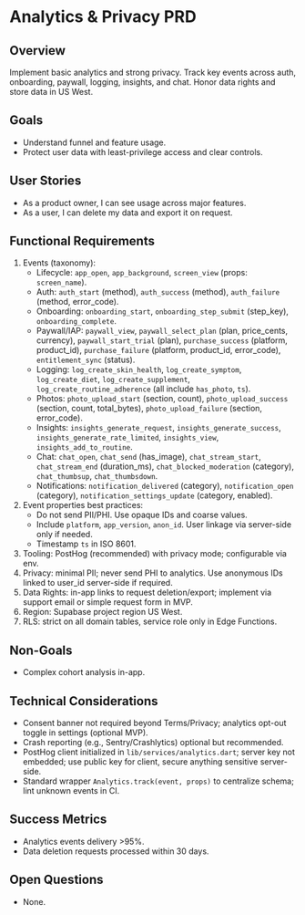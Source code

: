 # Analytics & Privacy PRD

## Overview
Implement basic analytics and strong privacy. Track key events across auth, onboarding, paywall, logging, insights, and chat. Honor data rights and store data in US West.

## Goals
- Understand funnel and feature usage.
- Protect user data with least-privilege access and clear controls.

## User Stories
- As a product owner, I can see usage across major features.
- As a user, I can delete my data and export it on request.

## Functional Requirements
1. Events (taxonomy):
   - Lifecycle: `app_open`, `app_background`, `screen_view` (props: `screen_name`).
   - Auth: `auth_start` (method), `auth_success` (method), `auth_failure` (method, error_code).
   - Onboarding: `onboarding_start`, `onboarding_step_submit` (step_key), `onboarding_complete`.
   - Paywall/IAP: `paywall_view`, `paywall_select_plan` (plan, price_cents, currency), `paywall_start_trial` (plan), `purchase_success` (platform, product_id), `purchase_failure` (platform, product_id, error_code), `entitlement_sync` (status).
   - Logging: `log_create_skin_health`, `log_create_symptom`, `log_create_diet`, `log_create_supplement`, `log_create_routine_adherence` (all include `has_photo`, `ts`).
   - Photos: `photo_upload_start` (section, count), `photo_upload_success` (section, count, total_bytes), `photo_upload_failure` (section, error_code).
   - Insights: `insights_generate_request`, `insights_generate_success`, `insights_generate_rate_limited`, `insights_view`, `insights_add_to_routine`.
   - Chat: `chat_open`, `chat_send` (has_image), `chat_stream_start`, `chat_stream_end` (duration_ms), `chat_blocked_moderation` (category), `chat_thumbsup`, `chat_thumbsdown`.
   - Notifications: `notification_delivered` (category), `notification_open` (category), `notification_settings_update` (category, enabled).
2. Event properties best practices:
   - Do not send PII/PHI. Use opaque IDs and coarse values.
   - Include `platform`, `app_version`, `anon_id`. User linkage via server-side only if needed.
   - Timestamp `ts` in ISO 8601.
2. Tooling: PostHog (recommended) with privacy mode; configurable via env.
3. Privacy: minimal PII; never send PHI to analytics. Use anonymous IDs linked to user_id server-side if required.
4. Data Rights: in-app links to request deletion/export; implement via support email or simple request form in MVP.
5. Region: Supabase project region US West.
6. RLS: strict on all domain tables, service role only in Edge Functions.

## Non-Goals
- Complex cohort analysis in-app.

## Technical Considerations
- Consent banner not required beyond Terms/Privacy; analytics opt-out toggle in settings (optional MVP).
- Crash reporting (e.g., Sentry/Crashlytics) optional but recommended.
 - PostHog client initialized in `lib/services/analytics.dart`; server key not embedded; use public key for client, secure anything sensitive server-side.
 - Standard wrapper `Analytics.track(event, props)` to centralize schema; lint unknown events in CI.

## Success Metrics
- Analytics events delivery >95%.
- Data deletion requests processed within 30 days.

## Open Questions
 - None.
